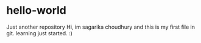 # hello-world
Just another repository
Hi, im sagarika choudhury and this is my first file in git. learning just started. :)
